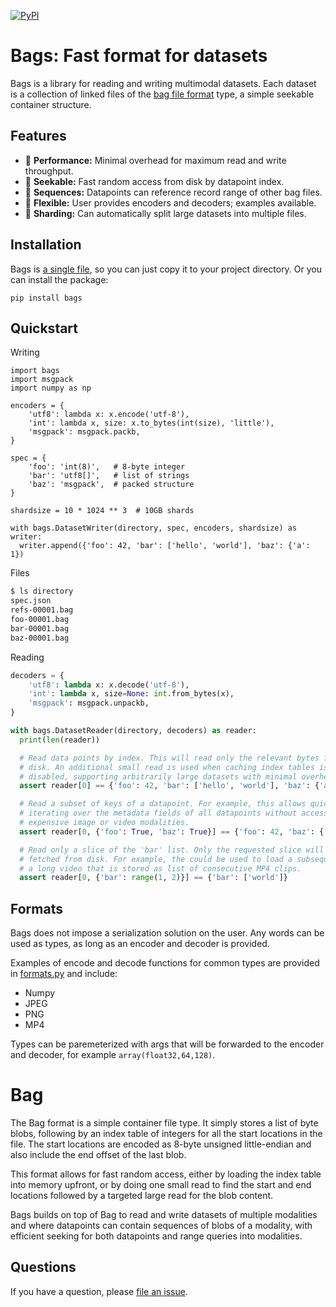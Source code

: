 [![PyPI](https://img.shields.io/pypi/v/bags.svg)](https://pypi.python.org/pypi/bags/#history)

# Bags: Fast format for datasets

Bags is a library for reading and writing multimodal datasets. Each dataset is
a collection of linked files of the [bag file format][bag] type, a simple
seekable container structure.

[bag]: ...

## Features

- 🚀 **Performance:** Minimal overhead for maximum read and write throughput.
- 🔎 **Seekable:** Fast random access from disk by datapoint index.
- 🛞 **Sequences:** Datapoints can reference record range of other bag files.
- 👻 **Flexible:** User provides encoders and decoders; examples available.
- 🧩 **Sharding:** Can automatically split large datasets into multiple files.

## Installation

Bags is [a single file][file], so you can just copy it to your project
directory. Or you can install the package:

```
pip install bags
```

[file]: https://github.com/danijar/bags/blob/main/bags/bags.py

## Quickstart

Writing

```python3
import bags
import msgpack
import numpy as np

encoders = {
    'utf8': lambda x: x.encode('utf-8'),
    'int': lambda x, size: x.to_bytes(int(size), 'little'),
    'msgpack': msgpack.packb,
}

spec = {
    'foo': 'int(8)',   # 8-byte integer
    'bar': 'utf8[]',   # list of strings
    'baz': 'msgpack',  # packed structure
}

shardsize = 10 * 1024 ** 3  # 10GB shards

with bags.DatasetWriter(directory, spec, encoders, shardsize) as writer:
  writer.append({'foo': 42, 'bar': ['hello', 'world'], 'baz': {'a': 1})
```

Files

```sh
$ ls directory
spec.json
refs-00001.bag
foo-00001.bag
bar-00001.bag
baz-00001.bag
```

Reading

```python
decoders = {
    'utf8': lambda x: x.decode('utf-8'),
    'int': lambda x, size=None: int.from_bytes(x),
    'msgpack': msgpack.unpackb,
}

with bags.DatasetReader(directory, decoders) as reader:
  print(len(reader))

  # Read data points by index. This will read only the relevant bytes from
  # disk. An additional small read is used when caching index tables is
  # disabled, supporting arbitrarily large datasets with minimal overhead.
  assert reader[0] == {'foo': 42, 'bar': ['hello', 'world'], 'baz': {'a': 1}

  # Read a subset of keys of a datapoint. For example, this allows quickly
  # iterating over the metadata fields of all datapoints without accessing
  # expensive image or video modalities.
  assert reader[0, {'foo': True, 'baz': True}] == {'foo': 42, 'baz': {'a': 1}}

  # Read only a slice of the 'bar' list. Only the requested slice will be
  # fetched from disk. For example, the could be used to load a subsequence of
  # a long video that is stored as list of consecutive MP4 clips.
  assert reader[0, {'bar': range(1, 2)}] == {'bar': ['world']}
```

## Formats

Bags does not impose a serialization solution on the user. Any words can be
used as types, as long as an encoder and decoder is provided.

Examples of encode and decode functions for common types are provided in
[formats.py][formats] and include:

- Numpy
- JPEG
- PNG
- MP4

Types can be paremeterized with args that will be forwarded to the encoder and
decoder, for example `array(float32,64,128)`.

[formats]: https://github.com/danijar/bags/blob/main/bags/formats.py

# Bag

The Bag format is a simple container file type. It simply stores a list of byte
blobs, following by an index table of integers for all the start locations in
the file. The start locations are encoded as 8-byte unsigned little-endian and
also include the end offset of the last blob.

This format allows for fast random access, either by loading the index table
into memory upfront, or by doing one small read to find the start and end
locations followed by a targeted large read for the blob content.

Bags builds on top of Bag to read and write datasets of multiple modalities and
where datapoints can contain sequences of blobs of a modality, with efficient
seeking for both datapoints and range queries into modalities.

## Questions

If you have a question, please [file an issue][issues].

[issues]: https://github.com/danijar/bags/issues


